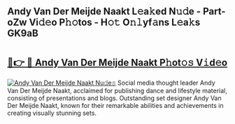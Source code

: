 ## Andy Van Der Meijde Naakt L𝚎a𝚔ed N𝚞𝚍e - Part-oZw Vi𝚍𝚎o P𝚑𝚘tos - H𝚘𝚝 O𝚗𝚕yf𝚊ns L𝚎a𝚔s GK9aB

# <h2><a href="http://kf0ftnj.oniu.top/?m=Andy+Van+Der+Meijde+Naakt">🔗👉 🔴 Andy Van Der Meijde Naakt P𝚑ot𝚘𝚜 V𝚒d𝚎o</a></h2>

[![Andy Van Der Meijde Naakt Nu𝚍e𝚜](https://i.imgur.com/0qMVB7G.gif)](http://kf0ftnj.oniu.top/?m=Andy+Van+Der+Meijde+Naakt)
Social media thought leader Andy Van Der Meijde Naakt, acclaimed for publishing dance and lifestyle material, consisting of presentations and blogs. Outstanding set designer Andy Van Der Meijde Naakt, known for their remarkable abilities and achievements in creating visually stunning sets.  
